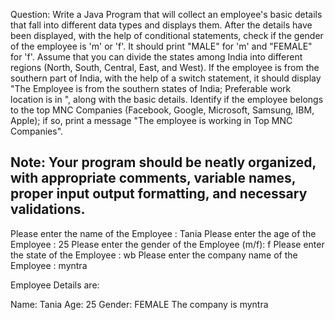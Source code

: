 Question:
Write a Java Program that will collect an employee's basic details that fall into different data types and displays them. After the details have been displayed, with the help of conditional statements, check if the gender of the employee is 'm' or 'f'. It should print "MALE" for 'm' and "FEMALE" for 'f'. Assume that you can divide the states among India into different regions (North, South, Central, East, and West). If the employee is from the southern part of India, with the help of a switch statement, it should display "The Employee is from the southern states of India; Preferable work location is in ", along with the basic details. Identify if the employee belongs to the top MNC Companies (Facebook, Google, Microsoft, Samsung, IBM, Apple); if so, print a message "The employee is working in Top MNC Companies".

Note: Your program should be neatly organized, with appropriate comments, variable names, proper input output formatting, and necessary validations.
-----------------------------------------------------------------------------------------------------------------------------------------------------
Please enter the name of the Employee : Tania
Please enter the age of the Employee : 25
Please enter the gender of the Employee (m/f): f
Please enter the state of the Employee : wb
Please enter the company name of the Employee : myntra

Employee Details are:

Name: Tania
Age: 25
Gender: FEMALE
The company is myntra
